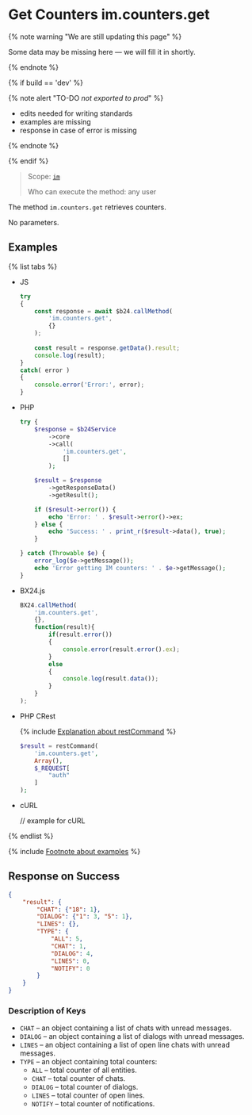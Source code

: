 # Get Counters im.counters.get

{% note warning "We are still updating this page" %}

Some data may be missing here — we will fill it in shortly.

{% endnote %}

{% if build == 'dev' %}

{% note alert "TO-DO _not exported to prod_" %}

- edits needed for writing standards
- examples are missing
- response in case of error is missing

{% endnote %}

{% endif %}

> Scope: [`im`](../scopes/permissions.md)
>
> Who can execute the method: any user

The method `im.counters.get` retrieves counters.

No parameters.

## Examples

{% list tabs %}

- JS


    ```js
    try
    {
    	const response = await $b24.callMethod(
    		'im.counters.get',
    		{}
    	);
    	
    	const result = response.getData().result;
    	console.log(result);
    }
    catch( error )
    {
    	console.error('Error:', error);
    }
    ```

- PHP


    ```php
    try {
        $response = $b24Service
            ->core
            ->call(
                'im.counters.get',
                []
            );
    
        $result = $response
            ->getResponseData()
            ->getResult();
    
        if ($result->error()) {
            echo 'Error: ' . $result->error()->ex;
        } else {
            echo 'Success: ' . print_r($result->data(), true);
        }
    
    } catch (Throwable $e) {
        error_log($e->getMessage());
        echo 'Error getting IM counters: ' . $e->getMessage();
    }
    ```

- BX24.js

    ```js
    BX24.callMethod(
        'im.counters.get',
        {},
        function(result){
            if(result.error())
            {
                console.error(result.error().ex);
            }
            else
            {
                console.log(result.data());
            }
        }
    );
    ```

- PHP CRest

    {% include [Explanation about restCommand](./_includes/rest-command.md) %}

    ```php
    $result = restCommand(
        'im.counters.get',
        Array(),
        $_REQUEST[
            "auth"
        ]
    );    
    ```

- cURL

    // example for cURL

{% endlist %}

{% include [Footnote about examples](../../_includes/examples.md) %}

## Response on Success

```json
{    
    "result": {
        "CHAT": {"18": 1},
        "DIALOG": {"1": 3, "5": 1},
        "LINES": {},
        "TYPE": {
            "ALL": 5,
            "CHAT": 1,
            "DIALOG": 4,
            "LINES": 0,
            "NOTIFY": 0
        }
    }
}
```

### Description of Keys

- `CHAT` – an object containing a list of chats with unread messages.
- `DIALOG` – an object containing a list of dialogs with unread messages.
- `LINES` – an object containing a list of open line chats with unread messages.
- `TYPE` – an object containing total counters:
  - `ALL` – total counter of all entities.
  - `CHAT` – total counter of chats.
  - `DIALOG` – total counter of dialogs.
  - `LINES` – total counter of open lines.
  - `NOTIFY` – total counter of notifications.
